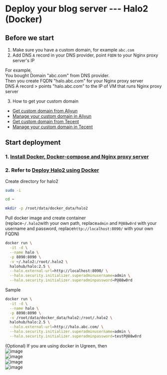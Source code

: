 # Deploy your blog server --- Halo2 (Docker)

## Before we start
1. Make sure you have a custom domain, for example `abc.com`
2. Add DNS `A` record in your DNS provider, point `FQDN` to your Nginx proxy server's IP

For example, <br>
You bought Domain "abc.com" from DNS provider. <br>
Then you create FQDN "halo.abc.com" for your Nginx proxy server <br>
DNS A record > points "halo.abc.com" to the IP of VM that runs Nginx proxy server

3. How to get your custom domain
* [Get custom domain from Aliyun](https://wanwang.aliyun.com/domain/)
* [Manage your custom domain in Aliyun](https://account.aliyun.com/login/login.htm?oauth_callback=http%3A%2F%2Fdc.console.aliyun.com%2Fnext%2Findex%3Fspm%3D5176.2020520207.recommends.ddomain.606c4c12SpdlTJ#/domain/list/all-domain)
* [Get custom domain from Tecent](https://cloud.tencent.com/act/pro/domain_sales?fromSource=gwzcw.6927084.6927084.6927084&utm_medium=cpc&utm_id=gwzcw.6927084.6927084.6927084&bd_vid=11313871833741623980)
* [Manage your custom domain in Tecent](https://cloud.tencent.com/login?s_url=https%3A%2F%2Fconsole.cloud.tencent)

## Start deployment
### 1. [Install Docker, Docker-compose and Nginx proxy server](https://github.com/guguji666666/Docker)
### 2. Refer to [Deploy Halo2 using Docker](https://docs.halo.run/getting-started/install/docker/)

Create directory for halo2
```sh
sudo -i
```
```sh
cd ~
```
```sh
mkdir -p /root/data/docker_data/halo2
```

Pull docker image and create container <br>
(replace`~/.halo2`with your own path, replace`admin` and `P@88w0rd` with your username and password, replace`http://localhost:8090/` with your own FQDN)
```sh
docker run \
  -it -d \
  --name halo \
  -p 8090:8090 \
  -v ~/.halo2:/root/.halo2 \
  halohub/halo:2.5 \
  --halo.external-url=http://localhost:8090/ \
  --halo.security.initializer.superadminusername=admin \
  --halo.security.initializer.superadminpassword=P@88w0rd
```

Sample 
```sh
docker run \
  -it -d \
  --name halo \
  -p 8090:8090 \
  -v /root/data/docker_data/halo2:/root/.halo2 \
  halohub/halo:2.5 \
  --halo.external-url=http://halo.abc.com/ \
  --halo.security.initializer.superadminusername=admin \
  --halo.security.initializer.superadminpassword=testP@88w0rd
```

(Optional) If you are using docker in Ugreen, then <br>
![image](https://github.com/guguji666666/Docker/assets/96930989/ad476737-4749-4c28-84a8-9ab5fcd99004) <br>
![image](https://github.com/guguji666666/Docker/assets/96930989/1f6bb247-331c-4e5c-9e87-af17630f0ee2) <br>
![image](https://github.com/guguji666666/Docker/assets/96930989/6755e598-1de6-4f93-9dd7-a0bcea8e6cd5) <br>
![image](https://github.com/guguji666666/Docker/assets/96930989/6205b1ed-6342-4c02-a788-42bad5fd0ba2) <br>





